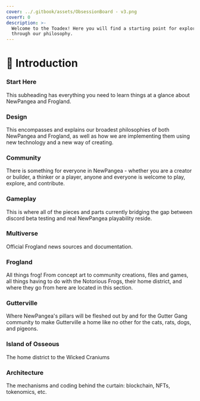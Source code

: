 ```yaml
---
cover: ../.gitbook/assets/ObsessionBoard - v3.png
coverY: 0
description: >-
  Welcome to the Toadex! Here you will find a starting point for exploration
  through our philosophy.
---
```


# 🐸 Introduction

### Start Here

This subheading has everything you need to learn things at a glance about NewPangea and Frogland.&#x20;

### Design

This encompasses and explains our broadest philosophies of both NewPangea and Frogland, as well as how we are implementing them using new technology and a new way of creating.&#x20;

### Community

There is something for everyone in NewPangea - whether you are a creator or builder, a thinker or a player, anyone and everyone is welcome to play, explore, and contribute.

### Gameplay

This is where all of the pieces and parts currently bridging the gap between discord beta testing and real NewPangea playability reside.&#x20;

### Multiverse&#x20;

Official Frogland news sources and documentation.&#x20;

### Frogland

All things frog! From concept art to community creations, files and games, all things having to do with the Notorious Frogs, their home district, and where they go from here are located in this section.

### Gutterville

Where NewPangea's pillars will be fleshed out by and for the Gutter Gang community to make Gutterville a home like no other for the cats, rats, dogs, and pigeons.

### Island of Osseous

The home district to the Wicked Craniums

### Architecture

The mechanisms and coding behind the curtain: blockchain, NFTs, tokenomics, etc.&#x20;
